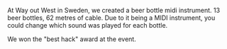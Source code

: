 At Way out West in Sweden, we created a beer bottle midi instrument. 13 beer bottles, 62 metres of cable. Due to it being a MIDI instrument, you could change which sound was played for each bottle.

We won the "best hack" award at the event.
